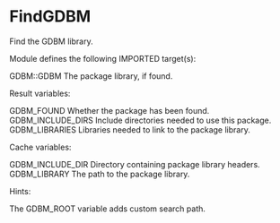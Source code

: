 # FindGDBM

Find the GDBM library.

Module defines the following IMPORTED target(s):

  GDBM::GDBM
    The package library, if found.

Result variables:

  GDBM_FOUND
    Whether the package has been found.
  GDBM_INCLUDE_DIRS
    Include directories needed to use this package.
  GDBM_LIBRARIES
    Libraries needed to link to the package library.

Cache variables:

  GDBM_INCLUDE_DIR
    Directory containing package library headers.
  GDBM_LIBRARY
    The path to the package library.

Hints:

  The GDBM_ROOT variable adds custom search path.
